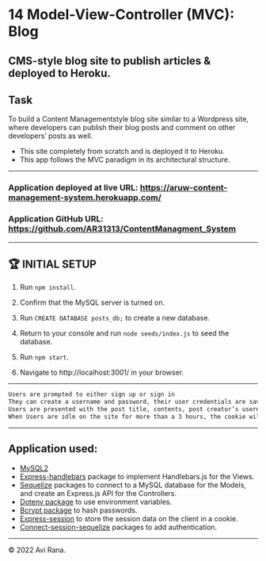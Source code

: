 # 14 Model-View-Controller (MVC): Blog

## CMS-style blog site to publish articles &amp; deployed to Heroku.

## Task

To build a Content Managementstyle blog site similar to a Wordpress site, where developers can publish their blog posts and comment on other developers’ posts as well.

- This site completely from scratch and is deployed it to Heroku.
- This app follows the MVC paradigm in its architectural structure.

---

### Application deployed at live URL: https://aruw-content-management-system.herokuapp.com/

### Application GitHub URL: https://github.com/AR31313/ContentManagment_System

---

## 🏆 INITIAL SETUP

1. Run `npm install`.

2. Confirm that the MySQL server is turned on.

3. Run `CREATE DATABASE posts_db;` to create a new database.

4. Return to your console and run `node seeds/index.js` to seed the database.

5. Run `npm start`.

6. Navigate to http://localhost:3001/ in your browser.

---

```md
Users are prompted to either sign up or sign in
They can create a username and password, their user credentials are saved and are logged into the site.
Users are presented with the post title, contents, post creator’s username, and date created for that post and have the option to read comments.
When Users are idle on the site for more than a 3 hours, the cookie will expire and Users will be required to log in again to start a new session.
```

---

## Application used:

- [MySQL2](https://www.npmjs.com/package/mysql2)
- [Express-handlebars](https://www.npmjs.com/package/express-handlebars) package to implement Handlebars.js for the Views.
- [Sequelize](https://www.npmjs.com/package/sequelize) packages to connect to a MySQL database for the Models, and create an Express.js API for the Controllers.
- [Dotenv package](https://www.npmjs.com/package/dotenv) to use environment variables.
- [Bcrypt package](https://www.npmjs.com/package/bcrypt) to hash passwords.
- [Express-session](https://www.npmjs.com/package/express-session) to store the session data on the client in a cookie. 
- [Connect-session-sequelize](https://www.npmjs.com/package/connect-session-sequelize) packages to add authentication.

---

© 2022 Avi Rana.
